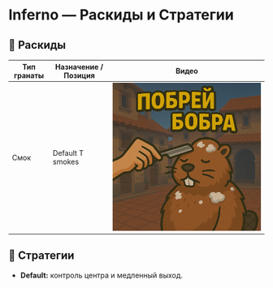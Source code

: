 # Inferno — Раскиды и Стратегии

## 🧨 Раскиды

| Тип гранаты | Назначение / Позиция         | Видео |
|-------------|------------------------------|-------|
| Смок        | Default T smokes  | [![Watch the video](assets/bobro.png)](https://www.youtube.com/watch?v=mIjkB4Zt2sA&ab_channel=CSTactics) |


## 📌 Стратегии

- **Default:** контроль центра и медленный выход.